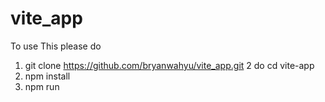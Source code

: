 # vite_app
To use This 
please do 
1. git clone https://github.com/bryanwahyu/vite_app.git 
2 do cd vite-app
3. npm install
4. npm run 

